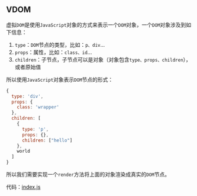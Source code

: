 ## VDOM

虚拟`DOM`是使用`JavaScript`对象的方式来表示一个`DOM`对象，一个`DOM`对象涉及到如下信息：
1. `type`：`DOM`节点的类型，比如：`p、div`...
2. `props`：属性，比如：`class、id`...
3. `children`：子节点，子节点可以是对象（对象包含`type、props、children`），或者原始值

所以使用`JavaScript`对象表示`DOM`节点的形式：
```js
{
  type: 'div',
  props: {
    class: 'wrapper'
  },
  children: [
    {
      type: 'p',
      props: {},
      children: ["hello"]
    },
    world
  ]
}
```

所以我们需要实现一个`render`方法将上面的对象渲染成真实的`DOM`节点。

代码：[index.js](./index.js)
